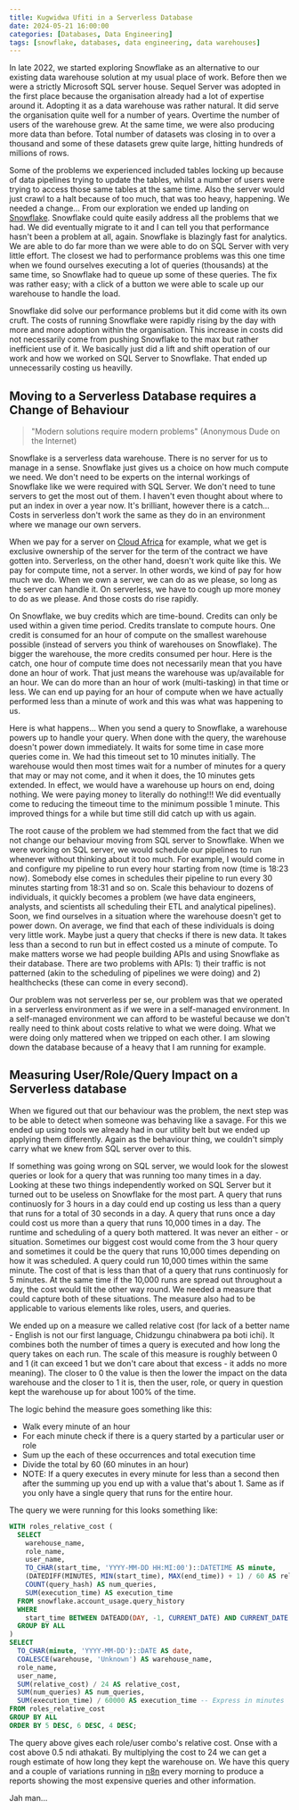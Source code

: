 ```yaml
---
title: Kugwidwa Ufiti in a Serverless Database
date: 2024-05-21 16:00:00
categories: [Databases, Data Engineering]
tags: [snowflake, databases, data engineering, data warehouses]
---
```


In late 2022, we started exploring Snowflake as an alternative to our existing
data warehouse solution at my usual place of work. Before then we were a
strictly Microsoft SQL server house. Sequel Server was adopted in the first
place because the organisation already had a lot of expertise around it.
Adopting it as a data warehouse was rather natural. It did serve the organisation
quite well for a number of years. Overtime the number of users of the warehouse
grew. At the same time, we were also producing more data than before. Total
number of datasets was closing in to over a thousand and some of these datasets
grew quite large, hitting hundreds of millions of rows.

Some of the problems we experienced included tables locking up because of
data pipelines trying to update the tables, whilst a number of users were trying
to access those same tables at the same time. Also the server would just crawl
to a halt because of too much, that was too heavy, happening.
We needed a change... From our exploration we ended up landing on
[Snowflake](https://snowflake.org). Snowflake could quite easily address all
the problems that we had. We did eventually migrate to it and I can tell you
that performance hasn't been a problem at all, again. Snowflake is blazingly
fast for analytics. We are able to do far more than we were able to do on SQL
Server with very little effort. The closest we had to performance problems was
this one time when we found ourselves executing a lot of queries (thousands) at
the same time, so Snowflake had to queue up some of these queries. The fix was
rather easy; with a click of a button we were able to scale up our warehouse to
handle the load.

Snowflake did solve our performance problems but it did come with its own
cruft. The costs of running Snowflake were rapidly rising by the day with
more and more adoption within the organisation. This increase in costs did
not necessarily come from pushing Snowflake to the max but rather inefficient
use of it. We basically just did a lift and shift operation of our work
and how we worked on SQL Server to Snowflake. That ended up unnecessarily
costing us heavilly.

## Moving to a Serverless Database requires a Change of Behaviour

  > "Modern solutions require modern problems" (Anonymous Dude on the Internet)

Snowflake is a serverless data warehouse. There is no server for us to
manage in a sense. Snowflake just gives us a choice on how much compute
we need. We don't need to be experts on the internal workings of Snowflake
like we were required with SQL Server. We don't need to tune servers to
get the most out of them. I haven't even thought about where to put an
index in over a year now. It's brilliant, however there is a catch...
Costs in serverless don't work the same as they do in an environment
where we manage our own servers.

When we pay for a server on [Cloud Africa](https://cloudafrica.net) for
example, what we get is exclusive ownership of the server for the term of
the contract we have gotten into. Serverless, on the other hand, doesn't
work quite like this. We pay for compute time, not a server. In other
words, we kind of pay for how much we do. When we own a server, we
can do as we please, so long as the server can handle it. On serverless,
we have to cough up more money to do as we please. And those costs do
rise rapidly.

On Snowflake, we buy credits which are time-bound. Credits can only
be used within a given time period. Credits translate to compute hours.
One credit is consumed for an hour of compute on the smallest warehouse
possible (instead of servers you think of warehouses on Snowflake). The
bigger the warehouse, the more credits consumed per hour. Here is the
catch, one hour of compute time does not necessarily mean that you have
done an hour of work. That just means the warehouse was up/available for
an hour. We can do more than an hour of work (multi-tasking) in that time
or less. We can end up paying for an hour of compute when we have actually
performed less than a minute of work and this was what was happening to
us.

Here is what happens... When you send a query to Snowflake, a warehouse
powers up to handle your query. When done with the query, the warehouse
doesn't power down immediately. It waits for some time in case
more queries come in. We had this timeout set to 10 minutes initially.
The warehouse would then most times wait for a number of minutes for a
query that may or may not come, and it when it does, the 10 minutes gets
extended. In effect, we would have a warehouse up hours on end,
doing nothing. We were paying money to literally do nothing!!! We did
eventually come to reducing the timeout time to the minimum possible
1 minute. This improved things for a while but time still did catch up
with us again.

The root cause of the problem we had stemmed from the fact that we did
not change our behaviour moving from SQL server to Snowflake. When we
were working on SQL server, we would schedule our pipelines to run
whenever without thinking about it too much. For example, I would come in
and configure my pipeline to run every hour starting from now (time is
18:23 now). Somebody else comes in schedules their pipeline to run every
30 minutes starting from 18:31 and so on. Scale this behaviour to dozens
of individuals, it quickly becomes a problem (we have data engineers,
analysts, and scientists all scheduling their ETL and analytical pipelines).
Soon, we find ourselves in a situation where the warehouse doesn't get to
power down. On average, we find that each of these individuals is doing very
little work. Maybe just a query that checks if there is new data. It takes
less than a second to run but in effect costed us a minute of compute.
To make matters worse we had people building APIs and using Snowflake as
their database. There are two problems with APIs: 1) their traffic is not
patterned (akin to the scheduling of pipelines we were doing) and 2)
healthchecks (these can come in every second).

Our problem was not serverless per se, our problem was that we operated
in a serverless environment as if we were in a self-managed environment.
In a self-managed environment we can afford to be wasteful because we
don't really need to think about costs relative to what we were doing.
What we were doing only mattered when we tripped on each other. I am
slowing down the database because of a heavy that I am running for example.

## Measuring User/Role/Query Impact on a Serverless database

When we figured out that our behaviour was the problem, the next step
was to be able to detect when someone was behaving like a savage. For this
we ended up using tools we already had in our utility belt but we ended
up applying them differently. Again as the behaviour thing, we couldn't
simply carry what we knew from SQL server over to this.

If something was going wrong on SQL server, we would look for the slowest
queries or look for a query that was running too many times in a day.
Looking at these two things independently worked on SQL Server but it
turned out to be useless on Snowflake for the most part. A query that
runs continuosly for 3 hours in a day could end up costing us less than
a query that runs for a total of 30 seconds in a day. A query that runs
once a day could cost us more than a query that runs 10,000 times in
a day. The runtime and scheduling of a query both mattered. It was never
an either - or situation. Sometimes our biggest cost would come from
the 3 hour query and sometimes it could be the query that runs 10,000
times depending on how it was scheduled. A query could run 10,000 times
within the same minute. The cost of that is less than that of a query
that runs continuosly for 5 minutes. At the same time if the 10,000
runs are spread out throughout a day, the cost would tilt the other
way round. We needed a measure that could capture both of these
situations. The measure also had to be applicable to various elements
like roles, users, and queries.

We ended up on a measure we called relative cost (for lack of a better
name - English is not our first language, Chidzungu chinabwera pa boti
ichi). It combines both the number of times a query is executed and
how long the query takes on each run. The scale of this measure is roughly
between 0 and 1 (it can exceed 1 but we don't care about that excess -
it adds no more meaning). The closer to 0 the value is then the lower the
impact on the data warehouse and the closer to 1 it is, then the user, role,
or query in question kept the warehouse up for about 100% of the time.

The logic behind the measure goes something like this:

- Walk every minute of an hour
- For each minute check if there is a query started by a particular
  user or role
- Sum up the each of these occurrences and total execution time
- Divide the total by 60 (60 minutes in an hour)
- NOTE: If a query executes in every minute for less than a second
  then after the summing up you end up with a value that's about 1.
  Same as if you only have a single query that runs for the entire
  hour.

The query we were running for this looks something like:

```sql
WITH roles_relative_cost (
  SELECT
    warehouse_name,
    role_name,
    user_name,
    TO_CHAR(start_time, 'YYYY-MM-DD HH:MI:00')::DATETIME AS minute,
    (DATEDIFF(MINUTES, MIN(start_time), MAX(end_time)) + 1) / 60 AS relative_cost,
    COUNT(query_hash) AS num_queries,
    SUM(execution_time) AS execution_time
  FROM snowflake.account_usage.query_history
  WHERE
    start_time BETWEEN DATEADD(DAY, -1, CURRENT_DATE) AND CURRENT_DATE
  GROUP BY ALL
)
SELECT
  TO_CHAR(minute, 'YYYY-MM-DD')::DATE AS date,
  COALESCE(warehouse, 'Unknown') AS warehouse_name,
  role_name,
  user_name,
  SUM(relative_cost) / 24 AS relative_cost,
  SUM(num_queries) AS num_queries,
  SUM(execution_time) / 60000 AS execution_time -- Express in minutes
FROM roles_relative_cost
GROUP BY ALL
ORDER BY 5 DESC, 6 DESC, 4 DESC;
```

The query above gives each role/user combo's relative cost. Onse with
a cost above 0.5 ndi athakati. By multiplying the cost to 24 we can
get a rough estimate of how long they kept the warehouse on. We have
this query and a couple of variations running in [n8n](https://n8n.io)
every morning to produce a reports showing the most expensive queries
and other information.

Jah man...
